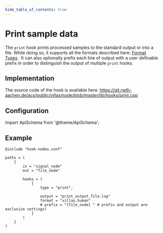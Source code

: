 ```yaml
---
hide_table_of_contents: true
---
```


# Print sample data

The `print` hook prints processed samples to the standard output or into a file.
While doing so, it supports all the formats described here: [Format Types](../formats/index.md) .
It can also optionally prefix each line of output with a user definable prefix in order to distinguish the output of multiple `print` hooks.

## Implementation

The source code of the hook is available here:
https://git.rwth-aachen.de/acs/public/villas/node/blob/master/lib/hooks/print.cpp

## Configuration

import ApiSchema from '@theme/ApiSchema';

<ApiSchema example pointer="#/components/schemas/print" />

## Example

``` url="external/node/etc/examples/hooks/print.conf" title="node/etc/examples/hooks/print.conf"
@include "hook-nodes.conf"

paths = (
	{
		in = "signal_node"
		out = "file_node"

		hooks = (
			{
				type = "print",

				output = "print_output_file.log"
				format = "villas.human"
				# prefix = "[file_node] " # prefix and output are exclusive settings!
			}
		)
	}
)
```

